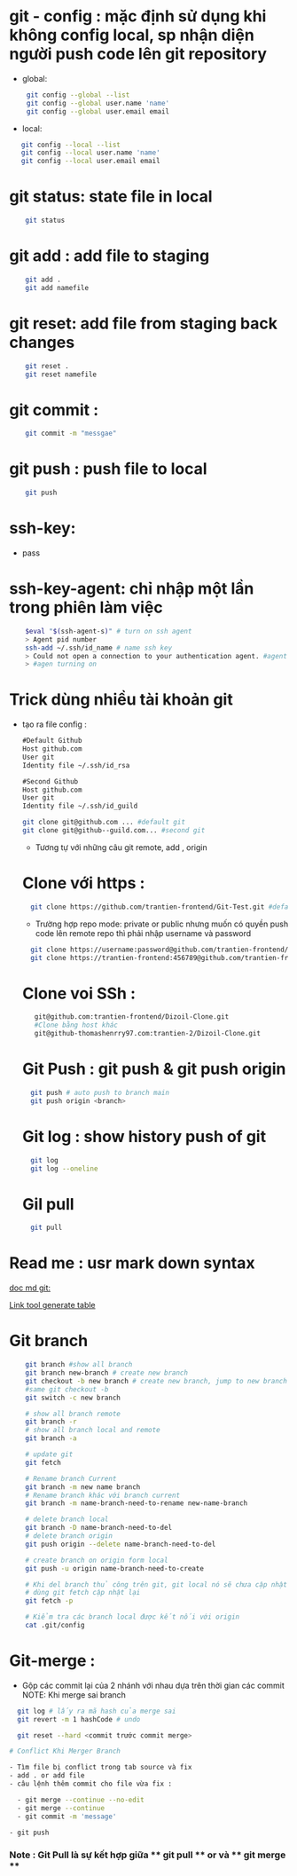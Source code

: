 # git - config : mặc định sử dụng khi không config local, sp nhận diện người push code lên git repository

- global:

  ```bash
   git config --global --list
   git config --global user.name 'name'
   git config --global user.email email
  ```

- local:

```bash
   git config --local --list
   git config --local user.name 'name'
   git config --local user.email email
```

# git status: state file in local

```bash
    git status
```

# git add : add file to staging

```bash
    git add .
    git add namefile
```

# git reset: add file from staging back changes

```bash
    git reset .
    git reset namefile
```

# git commit :

```bash
    git commit -m "messgae"
```

# git push : push file to local

```bash
    git push
```

# ssh-key:

- pass

# ssh-key-agent: chỉ nhập một lần trong phiên làm việc

```bash
    $eval "$(ssh-agent-s)" # turn on ssh agent
    > Agent pid number
    ssh-add ~/.ssh/id_name # name ssh key
    > Could not open a connection to your authentication agent. #agent turning off
    > #agen turning on
```

# Trick dùng nhiều tài khoản git

- tạo ra file config :

  ```txt
  #Default Github
  Host github.com
  User git
  Identity file ~/.ssh/id_rsa

  #Second Github
  Host github.com
  User git
  Identity file ~/.ssh/id_guild
  ```

  ```bash
  git clone git@github.com ... #default git
  git clone git@github--guild.com... #second git
  ```

  - Tương tự với những câu git remote, add , origin

  # Clone với https :

  ```bash
    git clone https://github.com/trantien-frontend/Git-Test.git #default
  ```

  - Trường hợp repo mode: private or public nhưng muốn có quyền push code lên remote repo thì phải nhập username và password

  ```bash
    git clone https://username:password@github.com/trantien-frontend/Git-Test.git
    git clone https://trantien-frontend:456789@github.com/trantien-frontend/Git-Test.git #example
  ```

  # Clone voi SSh :

  ```bash
     git@github.com:trantien-frontend/Dizoil-Clone.git
     #Clone bằng host khác
     git@github-thomashenrry97.com:trantien-2/Dizoil-Clone.git
  ```

  # Git Push : git push & git push origin

  ```bash
    git push # auto push to branch main
    git push origin <branch>
  ```

  # Git log : show history push of git

  ```bash
    git log
    git log --oneline
  ```

  # Gil pull

  ```bash
    git pull
  ```

# Read me : usr mark down syntax

[doc md git:](https://docs.github.com/en/get-started/writing-on-github/getting-started-with-writing-and-formatting-on-github/basic-writing-and-formatting-syntax)

[Link tool generate table](https://www.tablesgenerator.com/)

# Git branch

```bash
    git branch #show all branch
    git branch new-branch # create new branch
    git checkout -b new branch # create new branch, jump to new branch
    #same git checkout -b
    git switch -c new branch

    # show all branch remote
    git branch -r
    # show all branch local and remote
    git branch -a

    # update git
    git fetch

    # Rename branch Current
    git branch -m new name branch
    # Rename branch khác với branch current
    git branch -m name-branch-need-to-rename new-name-branch

    # delete branch local
    git branch -D name-branch-need-to-del
    # delete branch origin
    git push origin --delete name-branch-need-to-del

    # create branch on origin form local
    git push -u origin name-branch-need-to-create

    # Khi del branch thủ công trên git, git local nó sẽ chưa cập nhật branch bị xóa
    # dùng git fetch cập nhật lại
    git fetch -p

    # Kiểm tra các branch local được kết nối với origin
    cat .git/config
```

# Git-merge :

- Gộp các commit lại của 2 nhánh với nhau dựa trên thời gian các commit
  NOTE: Khi merge sai branch

```bash
  git log # lấy ra mã hash của merge sai
  git revert -m 1 hashCode # undo

  git reset --hard <commit trước commit merge>

# Conflict Khi Merger Branch

- Tìm file bị conflict trong tab source và fix
- add . or add file
- câu lệnh thêm commit cho file vừa fix :

  - git merge --continue --no-edit
  - git merge --continue
  - git commit -m 'message'

- git push
```

### Note : Git Pull là sự kết hợp giữa ** git pull ** or và ** git merge **
